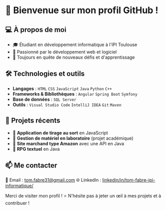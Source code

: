 # 👋 Bienvenue sur mon profil GitHub !

## 💻 À propos de moi

- 🎓 Étudiant en développement informatique à l'IPI Toulouse
- 🚀 Passionné par le développement web et logiciel
- 🎯 Toujours en quête de nouveaux défis et d'apprentissage

## 🛠️ Technologies et outils

- **Langages** : `HTML` `CSS` `JavaScript` `Java` `Python` `C++`
- **Frameworks & Bibliothèques** : `Angular` `Spring Boot` `Symfony`
- **Base de données** : `SQL Server`
- **Outils** : `Visual Studio Code` `IntelliJ IDEA` `Git` `Maven`

## 📌 Projets récents

- 🔹 **Application de tirage au sort** en JavaScript
- 🔹 **Gestion de matériel en laboratoire** (projet académique)
- 🔹 **Site marchand type Amazon** avec une API en Java
- 🔹 **RPG textuel** en Java

## 📫 Me contacter

📧 Email : [tom.fabre31@gmail.com](mailto:tom.fabre31@gmail.com)
🌐 LinkedIn : [linkedin/in/tom-fabre-ipi-informatique/]((https://www.linkedin.com/in/tom-fabre-ipi-informatique/))

Merci de visiter mon profil ! ⭐ N'hésite pas à jeter un œil à mes projets et à contribuer !

